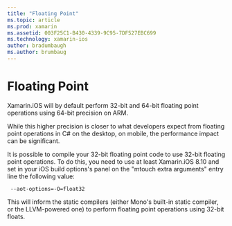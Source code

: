 ```yaml
---
title: "Floating Point"
ms.topic: article
ms.prod: xamarin
ms.assetid: 003F25C1-B430-4339-9C95-7DF527EBC699
ms.technology: xamarin-ios
author: bradumbaugh
ms.author: brumbaug
---
```


# Floating Point

Xamarin.iOS will by default perform 32-bit and 64-bit floating point
operations using 64-bit precision on ARM.  

While this higher precision is closer to what developers expect from
floating point operations in C# on the desktop, on mobile, the
performance impact can be significant.

It is possible to compile your 32-bit floating point code to use
32-bit floating point operations.  To do this, you need to use at
least Xamarin.iOS 8.10 and set in your iOS build options's panel on
the "mtouch extra arguments" entry line the following value:

     --aot-options=-O=float32

This will inform the static compilers (either Mono's built-in static
compiler, or the LLVM-powered one) to perform floating point
operations using 32-bit floats.
